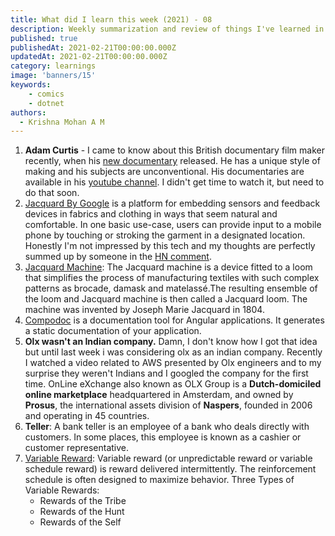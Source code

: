```yaml
---
title: What did I learn this week (2021) - 08
description: Weekly summarization and review of things I've learned in the third week of February 2021 
published: true
publishedAt: 2021-02-21T00:00:00.000Z
updatedAt: 2021-02-21T00:00:00.000Z
category: learnings
image: 'banners/15'
keywords: 
    - comics
    - dotnet
authors:
  - Krishna Mohan A M
---
```


1. **Adam Curtis** - I came to know about this British documentary film maker recently, when his [new documentary](https://en.wikipedia.org/wiki/Can%27t_Get_You_Out_of_My_Head_(TV_series)) released. He has a unique style of making and his subjects are unconventional. His documentaries are available in his [youtube channel](https://www.youtube.com/c/AdamCurtisDocumentary). I didn't get time to watch it, but need to do that soon.
2. [Jacquard By Google](https://atap.google.com/jacquard/) is a platform for embedding sensors and feedback devices in fabrics and clothing in ways that seem natural and comfortable.  In one basic use-case, users can provide input to a mobile phone by touching or stroking the garment in a designated location. Honestly I'm not impressed by this tech and my thoughts are perfectly summed up by someone in the [HN comment](https://news.ycombinator.com/item?id=26162710).
3. [Jacquard Machine](https://en.wikipedia.org/wiki/Jacquard_machine): The Jacquard machine is a device fitted to a loom that simplifies the process of manufacturing textiles with such complex patterns as brocade, damask and matelassé.The resulting ensemble of the loom and Jacquard machine is then called a Jacquard loom. The machine was invented by Joseph Marie Jacquard in 1804.
4. [Compodoc](https://compodoc.app/) is a documentation tool for Angular applications. It generates a static documentation of your application.
5. **Olx wasn't an Indian company.** Damn, I don't know how I got that idea but until last week i was considering olx as an indian company. Recently I watched a video related to AWS presented by Olx engineers and to my surprise they weren't Indians and I googled the company for the first time. OnLine eXchange also known as OLX Group is a **Dutch-domiciled online marketplace** headquartered in Amsterdam, and owned by **Prosus**, the international assets division of **Naspers**, founded in 2006 and operating in 45 countries.
6. **Teller**: A bank teller is an employee of a bank who deals directly with customers. In some places, this employee is known as a cashier or customer representative. 
7. [Variable Reward](https://designli.co/blog/a-deep-dive-on-variable-rewards-and-how-to-use-them/): Variable reward (or unpredictable reward or variable schedule reward) is reward delivered intermittently. The reinforcement schedule is often designed to maximize behavior. Three Types of Variable Rewards:
    - Rewards of the Tribe
    - Rewards of the Hunt
    - Rewards of the Self